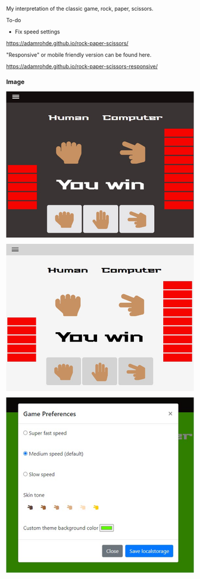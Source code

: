 
My interpretation of the classic game, rock, paper, scissors.  

To-do
  - Fix speed settings

https://adamrohde.github.io/rock-paper-scissors/


"Responsive" or mobile friendly version can be found here.

https://adamrohde.github.io/rock-paper-scissors-responsive/


### Image
![alt text](https://github.com/adamRohde/rock-paper-scissors/blob/master/res/RPS%20dark%20preview.jpg)

![alt text](https://github.com/adamRohde/rock-paper-scissors/blob/master/res/RPS%20light%20preview.jpg)

![alt text](https://github.com/adamRohde/rock-paper-scissors/blob/master/res/RPS%20game%20preferences.jpg)



